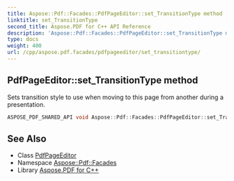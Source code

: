 ```yaml
---
title: Aspose::Pdf::Facades::PdfPageEditor::set_TransitionType method
linktitle: set_TransitionType
second_title: Aspose.PDF for C++ API Reference
description: 'Aspose::Pdf::Facades::PdfPageEditor::set_TransitionType method. Sets transition style to use when moving to this page from another during a presentation in C++.'
type: docs
weight: 400
url: /cpp/aspose.pdf.facades/pdfpageeditor/set_transitiontype/
---
```

## PdfPageEditor::set_TransitionType method


Sets transition style to use when moving to this page from another during a presentation.

```cpp
ASPOSE_PDF_SHARED_API void Aspose::Pdf::Facades::PdfPageEditor::set_TransitionType(int32_t value)
```

## See Also

* Class [PdfPageEditor](../)
* Namespace [Aspose::Pdf::Facades](../../)
* Library [Aspose.PDF for C++](../../../)
